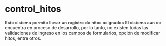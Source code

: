 # control_hitos
Este sistema permite llevar un registro de hitos asignados
El sistema aun se encuentra en proceso de desarrollo, por lo tanto, no existen todas las validaciones de ingreso en los campos de formularios, opción de modificar hitos, entre otros.
